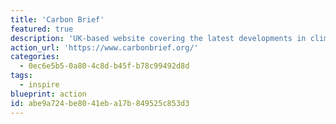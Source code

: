 ```yaml
---
title: 'Carbon Brief'
featured: true
description: 'UK-based website covering the latest developments in climate science, climate policy and energy policy. Clear, data-driven articles and graphics to help improve the understanding of climate change, both in terms of the science and the policy response.'
action_url: 'https://www.carbonbrief.org/'
categories:
  - 0ec6e5b5-0a80-4c8d-b45f-b78c99492d8d
tags:
  - inspire
blueprint: action
id: abe9a724-be80-41eb-a17b-849525c853d3
---
```

